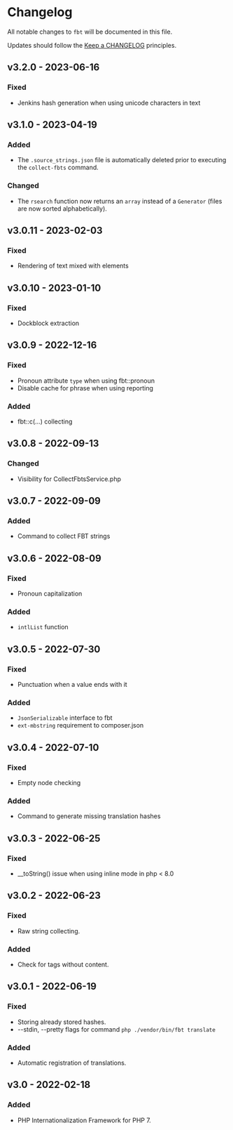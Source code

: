 # Changelog

All notable changes to `fbt` will be documented in this file.

Updates should follow the [Keep a CHANGELOG](http://keepachangelog.com/) principles.

## v3.2.0 - 2023-06-16
### Fixed
- Jenkins hash generation when using unicode characters in text

## v3.1.0 - 2023-04-19
### Added
- The `.source_strings.json` file is automatically deleted prior to executing the `collect-fbts` command.

### Changed
- The `rsearch` function now returns an `array` instead of a `Generator` (files are now sorted alphabetically).

## v3.0.11 - 2023-02-03
### Fixed
- Rendering of text mixed with elements

## v3.0.10 - 2023-01-10
### Fixed
- Dockblock extraction

## v3.0.9 - 2022-12-16
### Fixed
- Pronoun attribute `type` when using fbt::pronoun
- Disable cache for phrase when using reporting

### Added
- fbt::c(...) collecting

## v3.0.8 - 2022-09-13
### Changed
- Visibility for CollectFbtsService.php

## v3.0.7 - 2022-09-09
### Added
- Command to collect FBT strings

## v3.0.6 - 2022-08-09
### Fixed
- Pronoun capitalization

### Added
- `intlList` function

## v3.0.5 - 2022-07-30
### Fixed
- Punctuation when a value ends with it

### Added
- `JsonSerializable` interface to fbt
- `ext-mbstring` requirement to composer.json

## v3.0.4 - 2022-07-10
### Fixed
- Empty node checking

### Added
- Command to generate missing translation hashes

## v3.0.3 - 2022-06-25
### Fixed
- __toString() issue when using inline mode in php < 8.0

## v3.0.2 - 2022-06-23

### Fixed
- Raw string collecting.

### Added
- Check for tags without content.

## v3.0.1 - 2022-06-19

### Fixed
- Storing already stored hashes.
- --stdin, --pretty flags for command `php ./vendor/bin/fbt translate`

### Added
- Automatic registration of translations.

## v3.0 - 2022-02-18

### Added
- PHP Internationalization Framework for PHP 7.
